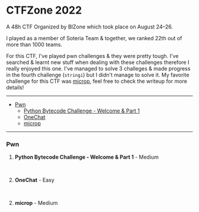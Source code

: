 # CTFZone 2022

A 48h CTF Organized by BIZone which took place on August 24–26.

I played as a member of Soteria Team & together, we ranked 22th out of more than 1000 teams.

For this CTF, I've played pwn challenges & they were pretty tough. I've searched & learnt new stuff when dealing with these challenges therefore I really enjoyed this one. I've managed to solve 3 challeges & made progress in the fourth challenge (`stringi`) but I didn't manage to solve it. My favorite challenge for this CTF was [microp](#pwn3 "Writeup"), feel free to check the writeup for more details!

------------

- [Pwn](#pwn)
    -  [Python Bytecode Challenge - Welcome & Part 1](#pwn1 "Writeup")
	-  [OneChat](#pwn2 "Writeup")
    -  [microp](#pwn3 "Writeup")

------------

### Pwn
1. <p name="pwn1"><b>Python Bytecode Challenge - Welcome & Part 1</b> - Medium</p>

<br>

2. <p name="pwn2"><b>OneChat</b> - Easy</p>

<br>

2. <p name="pwn3"><b>microp</b> - Medium</p>